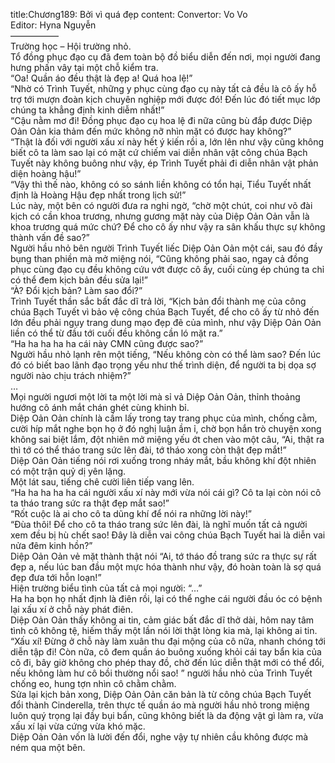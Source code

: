 title:Chương189: Bởi vì quá đẹp
content:
Convertor: Vo Vo<br>Editor: Hyna Nguyễn<br>—————–<br>Trường học – Hội trường nhỏ.<br>Tổ đồng phục đạo cụ đã đem toàn bộ đồ biểu diễn đến nơi, mọi người đang hưng phấn vây tại một chỗ kiểm tra.<br>“Oa! Quần áo đều thật là đẹp a! Quá hoa lệ!”<br>“Nhờ có Trình Tuyết, những y phục cùng đạo cụ này tất cả đều là cô ấy hỗ trợ tới mượn đoàn kịch chuyên nghiệp mới được đó! Đến lúc đó tiết mục lớp chúng ta khẳng định kinh diễm nhất!”<br>“Cậu nằm mơ đi! Đồng phục đạo cụ hoa lệ đi nữa cũng bù đắp được Diệp Oản Oản kia thảm đến mức không nỡ nhìn mặt có được hay không?”<br>“Thật là đối với người xấu xí này hết ý kiến rồi a, lớn lên như vậy cũng không biết cô ta làm sao lại có mặt cứ chiếm vai diễn nhân vật công chúa Bạch Tuyết này không buông như vậy, ép Trình Tuyết phải đi diễn nhân vật phản diện hoàng hậu!”<br>“Vậy thì thế nào, không có so sánh liền không có tổn hại, Tiểu Tuyết nhất định là Hoàng Hậu đẹp nhất trong lịch sử!”<br>Lúc này, một bên có người đưa ra nghi ngờ, “chờ một chút, coi như võ đài kịch có cần khoa trương, nhưng gương mặt này của Diệp Oản Oản vẫn là khoa trương quá mức chứ? Để cho cô ấy như vậy ra sân khấu thực sự không thành vấn đề sao?”<br>Người hầu nhỏ bên người Trình Tuyết liếc Diệp Oản Oản một cái, sau đó đầy bụng than phiền mà mở miệng nói, “Cũng không phải sao, ngay cả đồng phục cùng đạo cụ đều không cứu vớt được cô ấy, cuối cùng ép chúng ta chỉ có thể đem kịch bản đều sửa lại!”<br>“À? Đổi kịch bản? Làm sao đổi?”<br>Trình Tuyết thần sắc bất đắc dĩ trả lời, “Kịch bản đổi thành mẹ của công chúa Bạch Tuyết vì bảo vệ công chúa Bạch Tuyết, để cho cô ấy từ nhỏ đến lớn đều phải ngụy trang dung mạo đẹp đẽ của mình, như vậy Diệp Oản Oản liền có thể từ đầu tới cuối đều không cần ló mặt ra.”<br>“Ha ha ha ha ha cái này CMN cũng được sao?”<br>Người hầu nhỏ lạnh rên một tiếng, “Nếu không còn có thể làm sao? Đến lúc đó có biết bao lãnh đạo trọng yếu như thế trình diện, để người ta bị dọa sợ người nào chịu trách nhiệm?”<br>…<br>Mọi người ngươi một lời ta một lời mà sỉ vả Diệp Oản Oản, thỉnh thoảng hướng cô ánh mắt chán ghét cùng khinh bỉ.<br>Diệp Oản Oản chính là cầm lấy trong tay trang phục của mình, chống cằm, cười híp mắt nghe bọn họ ở đó nghị luận ầm ỉ, chờ bọn hắn trò chuyện xong không sai biệt lắm, đột nhiên mở miệng yếu ớt chen vào một câu, “Ai, thật ra thì tớ có thể tháo trang sức lên đài, tớ tháo xong còn thật đẹp mắt!”<br>Diệp Oản Oản tiếng nói rơi xuống trong nháy mắt, bầu không khí đột nhiên có một trận quỷ dị yên lặng.<br>Một lát sau, tiếng chê cười liên tiếp vang lên.<br>“Ha ha ha ha ha cái người xấu xí này mới vừa nói cái gì? Cô ta lại còn nói cô ta tháo trang sức ra thật đẹp mắt sao!”<br>“Rốt cuộc là ai cho cô ta dũng khí để nói ra những lời này!”<br>“Đùa thôi! Để cho cô ta tháo trang sức lên đài, là nghĩ muốn tất cả người xem đều bị hù chết sao! Đây là diễn vai công chúa Bạch Tuyết hai là diễn vai nửa đêm kinh hồn?”<br>Diệp Oản Oản vẻ mặt thành thật nói “Ai, tớ tháo đồ trang sức ra thực sự rất đẹp a, nếu lúc ban đầu một mực hóa thành như vậy, đó hoàn toàn là sợ quá đẹp đưa tới hỗn loạn!”<br>Hiện trường biểu tình của tất cả mọi người: “…”<br>Ha ha bọn họ nhất định là điên rồi, lại có thể nghe cái người đầu óc có bệnh lại xấu xí ở chỗ này phát điên.<br>Diệp Oản Oản thấy không ai tin, cảm giác bất đắc dĩ thở dài, hôm nay tâm tình cô không tệ, hiếm thấy một lần nói lời thật lòng kia mà, lại không ai tin.<br>“Xấu xí! Đừng ở chỗ này làm xuân thu đại mộng của cô nữa, nhanh chóng tới diễn tập đi! Còn nữa, cô đem quần áo buông xuống khỏi cái tay bẩn kia của cô đi, bây giờ không cho phép thay đồ, chờ đến lúc diễn thật mới có thể đổi, nếu không làm hư cô bồi thường nổi sao! ” người hầu nhỏ của Trình Tuyết chống eo, hung tợn nhìn cô chằm chằm.<br>Sửa lại kịch bản xong, Diệp Oản Oản căn bản là từ công chúa Bạch Tuyết đổi thành Cinderella, trên thực tế quần áo mà người hầu nhỏ trong miệng luôn quý trọng lại đầy bụi bẩn, cũng không biết là da động vật gì làm ra, vừa xấu xí lại vừa cứng vừa khó mặc.<br>Diệp Oản Oản vốn là lười đến đổi, nghe vậy tự nhiên cầu không được mà ném qua một bên.